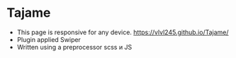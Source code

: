# Tajame
- This page is responsive for any device. https://vlvl245.github.io/Tajame/
- Plugin applied Swiper
- Written using a preprocessor scss и JS
